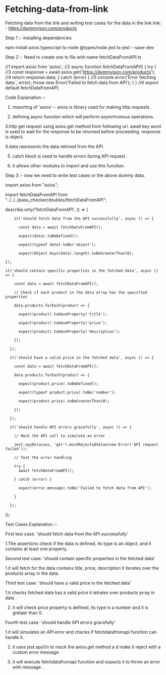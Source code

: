 # Fetching-data-from-link
Fetching data from the link and writing test cases for the data in the link
link: - https://dummyjson.com/products

Step 1 :- installing dependencies 

 npm install axios typescript ts-node @types/node jest ts-jest --save-dev 

Step 2 :- Need to create one ts file with name fetchDataFromAPI.ts 

//1 
  import axios from 'axios'; 
//2 
async function fetchDataFromAPI() { 
  try { 
//3 
    const response = await axios.get('https://dummyjson.com/products'); 
//4 
    return response.data; 
  } catch (error) { 
//5 
    console.error('Error fetching data:', error); 
    throw new Error('Failed to fetch data from API'); 
  } 
} 
//6 
export default fetchDataFromAPI; 

 

 

Code Explanation :-   

1. importing of 'axios'-- axios is library used for making http requests. 

2. defining async function which will perform asynchronous operations. 

3.http get request using axios.get method from following url. await key word is used to wait for the response to be returned before proceeding. response is object. 

4.data represents the data retrived from the API. 

5. catch block is used to handle errors during API request . 

6. it allows other modules to import and use this function. 

 

Step 3 :- now we need to write test cases or the above dummy data. 

import axios from "axios"; 

import fetchDataFromAPI from "../../../pass_checker/doubles/fetchDataFromAPI"; 

describe.only('fetchDataFromAPI', () => { 

        it('should fetch data from the API successfully', async () => { 

          const data = await fetchDataFromAPI(); 

          expect(data).toBeDefined(); 

          expect(typeof data).toBe('object'); 

          expect(Object.keys(data).length).toBeGreaterThan(0); 

    }); 

    it('should contain specific properties in the fetched data', async () => { 

        const data = await fetchDataFromAPI(); 

        // Check if each product in the data array has the specified properties 

        data.products.forEach(product => { 

          expect(product).toHaveProperty('title'); 

          expect(product).toHaveProperty('price'); 

          expect(product).toHaveProperty('description'); 

        }); 

      }); 

      it('should have a valid price in the fetched data', async () => { 

        const data = await fetchDataFromAPI(); 

        data.products.forEach(product => { 

          expect(product.price).toBeDefined(); 

          expect(typeof product.price).toBe('number'); 

          expect(product.price).toBeGreaterThan(0); 

        }); 

      }); 

      it('should handle API errors gracefully', async () => { 

        // Mock the API call to simulate an error 

        jest.spyOn(axios, 'get').mockRejectedValue(new Error('API request failed')); 

        // Test the error handling 

        try { 
          await fetchDataFromAPI(); 

        } catch (error) { 

          expect(error.message).toBe('Failed to fetch data from API'); 

        } 

      }); 

  }); 

 

Test Cases Explanation :-  

First test case: 'should fetch data from the API successfully' 

 1.The assertions check if the data is defined, its type is an object, and it contains at least one property. 

Second test case: 'should contain specific properties in the fetched data' 

 1.it will fetch for the data contains title, price, description it iterates over the products array  in the data. 

Third test case: 'should have a valid price in the fetched data' 

 1.it checks fetched data has a valid price it ietrates over products array in data . 

 2. it will check price property is defined, its type is a number and it is gretaer than 0. 

Fourth test case: 'should handle API errors gracefully' 

 1.it will simulates an API error and checks if fetchdatafromapi function can handle it.  

 2. it uses jest.spyOn to mock the axios.get method a d make it reject with a custom error message. 

 3. it will execute fetchdatafromapi function and expects it to throw an error with message . 
